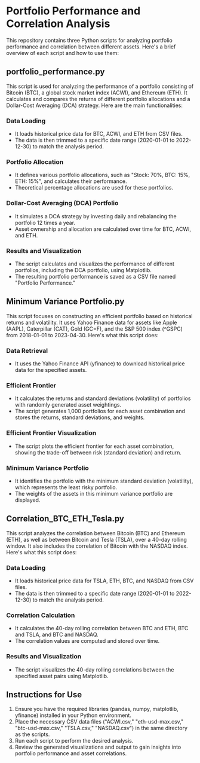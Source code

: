 # Portfolio Performance and Correlation Analysis

This repository contains three Python scripts for analyzing portfolio performance and correlation between different assets. Here's a brief overview of each script and how to use them:

## portfolio_performance.py

This script is used for analyzing the performance of a portfolio consisting of Bitcoin (BTC), a global stock market index (ACWI), and Ethereum (ETH). It calculates and compares the returns of different portfolio allocations and a Dollar-Cost Averaging (DCA) strategy. Here are the main functionalities:

### Data Loading

- It loads historical price data for BTC, ACWI, and ETH from CSV files.
- The data is then trimmed to a specific date range (2020-01-01 to 2022-12-30) to match the analysis period.

### Portfolio Allocation

- It defines various portfolio allocations, such as "Stock: 70%, BTC: 15%, ETH: 15%", and calculates their performance.
- Theoretical percentage allocations are used for these portfolios.

### Dollar-Cost Averaging (DCA) Portfolio

- It simulates a DCA strategy by investing daily and rebalancing the portfolio 12 times a year.
- Asset ownership and allocation are calculated over time for BTC, ACWI, and ETH.

### Results and Visualization

- The script calculates and visualizes the performance of different portfolios, including the DCA portfolio, using Matplotlib.
- The resulting portfolio performance is saved as a CSV file named "Portfolio Performance."

## Minimum Variance Portfolio.py

This script focuses on constructing an efficient portfolio based on historical returns and volatility. It uses Yahoo Finance data for assets like Apple (AAPL), Caterpillar (CAT), Gold (GC=F), and the S&P 500 index (^GSPC) from 2018-01-01 to 2023-04-30. Here's what this script does:

### Data Retrieval

- It uses the Yahoo Finance API (yfinance) to download historical price data for the specified assets.

### Efficient Frontier

- It calculates the returns and standard deviations (volatility) of portfolios with randomly generated asset weightings.
- The script generates 1,000 portfolios for each asset combination and stores the returns, standard deviations, and weights.

### Efficient Frontier Visualization

- The script plots the efficient frontier for each asset combination, showing the trade-off between risk (standard deviation) and return.

### Minimum Variance Portfolio

- It identifies the portfolio with the minimum standard deviation (volatility), which represents the least risky portfolio.
- The weights of the assets in this minimum variance portfolio are displayed.

## Correlation_BTC_ETH_Tesla.py

This script analyzes the correlation between Bitcoin (BTC) and Ethereum (ETH), as well as between Bitcoin and Tesla (TSLA), over a 40-day rolling window. It also includes the correlation of Bitcoin with the NASDAQ index. Here's what this script does:

### Data Loading

- It loads historical price data for TSLA, ETH, BTC, and NASDAQ from CSV files.
- The data is then trimmed to a specific date range (2020-01-01 to 2022-12-30) to match the analysis period.

### Correlation Calculation

- It calculates the 40-day rolling correlation between BTC and ETH, BTC and TSLA, and BTC and NASDAQ.
- The correlation values are computed and stored over time.

### Results and Visualization

- The script visualizes the 40-day rolling correlations between the specified asset pairs using Matplotlib.

## Instructions for Use

1. Ensure you have the required libraries (pandas, numpy, matplotlib, yfinance) installed in your Python environment.
2. Place the necessary CSV data files ("ACWI.csv," "eth-usd-max.csv," "btc-usd-max.csv," "TSLA.csv," "NASDAQ.csv") in the same directory as the scripts.
3. Run each script to perform the desired analysis.
4. Review the generated visualizations and output to gain insights into portfolio performance and asset correlations.
